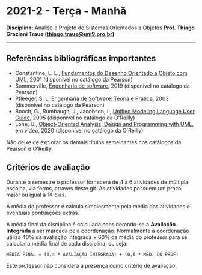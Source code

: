 # 2021-2 - Terça - Manhã
**Disciplina:** Análise e Projeto de Sistemas Orientados a Objetos
**Prof. Thiago Graziani Traue (thiago.traue@uni9.pro.br)**

***


## Referências bibliográficas importantes

 - Constantine, L. L., [Fundamentos do Desenho Orientado a Objeto com UML](https://plataforma.bvirtual.com.br/Acervo/Publicacao/33), 2001 (disponível no catálogo da Pearson)
 - Sommerville, [Engenharia de software](https://plataforma.bvirtual.com.br/Acervo/Publicacao/168127), 2019 (disponível no catálogo da Pearson)
 - Pfleeger, S. L, [Engenharia de Software: Teoria e Prática](https://plataforma.bvirtual.com.br/Acervo/Publicacao/476), 2003 (disponível no catálogo da Pearson)
 - Booch, G., Rumbaugh, J., Jacobson, I., [Unified Modeling Language User Guide](https://learning.oreilly.com/library/view/unified-modeling-language/0321267974/), 2005 (disponível no catálogo da O'Reilly)
 - Lone, U., [Object-Oriented Analysis, Design and Programming with UML](https://learning.oreilly.com/videos/object-oriented-analysis-design/9781801078405/), em vídeo, 2020 (disponível no catálogo da O'Reilly)

Não deixe de explorar os demais títulos semelhantes nos catálogos da Pearson e O'Reilly.


## Critérios de avaliação

Durante o semestre o professor fornecerá de 4 a 6 atividades de múltipla escolha, via forms, através deste git. As atividades possuem um prazo maior ou igual a 14 dias.

A média do professor é calcula simplesmente pela média das atividades e eventuais pontuações extras.

A média final da disciplina é calculada considerando-se a **Avaliação Integrada** a ser marcada pela coordenação. Normalmente a coordenação utiliza 40% da avaliação integrada + 60% da média do professor para se calcular a média final de cada disciplina, ou seja:

```
MÉDIA FINAL = (0,4 * AVALIAÇÃO INTEGRADA) + (0,6 * MED. DO PROF)
```

Este professor não considera a presença como critério de avaliação.

